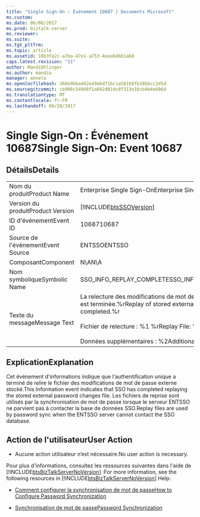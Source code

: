 ```yaml
---
title: "Single Sign-On : Événement 10687 | Documents Microsoft"
ms.custom: 
ms.date: 06/08/2017
ms.prod: biztalk-server
ms.reviewer: 
ms.suite: 
ms.tgt_pltfrm: 
ms.topic: article
ms.assetid: 10b3fe2c-a7ba-47e1-a753-4eaa64b01a60
caps.latest.revision: "11"
author: MandiOhlinger
ms.author: mandia
manager: anneta
ms.openlocfilehash: 368e9bbad42e49ebd71bc1a581b0fb18bbcc2d5d
ms.sourcegitcommit: cb908c540d8f1a692d01dc8f313e16cb4b4e696d
ms.translationtype: MT
ms.contentlocale: fr-FR
ms.lasthandoff: 09/20/2017
---
```

# <a name="single-sign-on-event-10687"></a><span data-ttu-id="6ab38-102">Single Sign-On : Événement 10687</span><span class="sxs-lookup"><span data-stu-id="6ab38-102">Single Sign-On: Event 10687</span></span>
## <a name="details"></a><span data-ttu-id="6ab38-103">Détails</span><span class="sxs-lookup"><span data-stu-id="6ab38-103">Details</span></span>  
  
|||  
|-|-|  
|<span data-ttu-id="6ab38-104">Nom du produit</span><span class="sxs-lookup"><span data-stu-id="6ab38-104">Product Name</span></span>|<span data-ttu-id="6ab38-105">Enterprise Single Sign-On</span><span class="sxs-lookup"><span data-stu-id="6ab38-105">Enterprise Single Sign-On</span></span>|  
|<span data-ttu-id="6ab38-106">Version du produit</span><span class="sxs-lookup"><span data-stu-id="6ab38-106">Product Version</span></span>|[!INCLUDE[btsSSOVersion](../includes/btsssoversion-md.md)]|  
|<span data-ttu-id="6ab38-107">ID d'événement</span><span class="sxs-lookup"><span data-stu-id="6ab38-107">Event ID</span></span>|<span data-ttu-id="6ab38-108">10687</span><span class="sxs-lookup"><span data-stu-id="6ab38-108">10687</span></span>|  
|<span data-ttu-id="6ab38-109">Source de l'événement</span><span class="sxs-lookup"><span data-stu-id="6ab38-109">Event Source</span></span>|<span data-ttu-id="6ab38-110">ENTSSO</span><span class="sxs-lookup"><span data-stu-id="6ab38-110">ENTSSO</span></span>|  
|<span data-ttu-id="6ab38-111">Composant</span><span class="sxs-lookup"><span data-stu-id="6ab38-111">Component</span></span>|<span data-ttu-id="6ab38-112">N\A</span><span class="sxs-lookup"><span data-stu-id="6ab38-112">N\A</span></span>|  
|<span data-ttu-id="6ab38-113">Nom symbolique</span><span class="sxs-lookup"><span data-stu-id="6ab38-113">Symbolic Name</span></span>|<span data-ttu-id="6ab38-114">SSO_INFO_REPLAY_COMPLETE</span><span class="sxs-lookup"><span data-stu-id="6ab38-114">SSO_INFO_REPLAY_COMPLETE</span></span>|  
|<span data-ttu-id="6ab38-115">Texte du message</span><span class="sxs-lookup"><span data-stu-id="6ab38-115">Message Text</span></span>|<span data-ttu-id="6ab38-116">La relecture des modifications de mot de passe externe stocké est terminée.%r</span><span class="sxs-lookup"><span data-stu-id="6ab38-116">Replay of stored external password changes completed.%r</span></span><br /><br /> <span data-ttu-id="6ab38-117">Fichier de relecture : %1 %r</span><span class="sxs-lookup"><span data-stu-id="6ab38-117">Replay File: %1%r</span></span><br /><br /> <span data-ttu-id="6ab38-118">Données supplémentaires : %2</span><span class="sxs-lookup"><span data-stu-id="6ab38-118">Additional Data: %2</span></span>|  
  
## <a name="explanation"></a><span data-ttu-id="6ab38-119">Explication</span><span class="sxs-lookup"><span data-stu-id="6ab38-119">Explanation</span></span>  
 <span data-ttu-id="6ab38-120">Cet événement d'informations indique que l'authentification unique a terminé de relire le fichier des modifications de mot de passe externe stocké.</span><span class="sxs-lookup"><span data-stu-id="6ab38-120">This Information event indicates that SSO has completed replaying the stored external password changes file.</span></span> <span data-ttu-id="6ab38-121">Les fichiers de reprise sont utilisés par la synchronisation de mot de passe lorsque le serveur ENTSSO ne parvient pas à contacter la base de données SSO.</span><span class="sxs-lookup"><span data-stu-id="6ab38-121">Replay files are used by password sync when the ENTSSO server cannot contact the SSO database.</span></span>  
  
## <a name="user-action"></a><span data-ttu-id="6ab38-122">Action de l'utilisateur</span><span class="sxs-lookup"><span data-stu-id="6ab38-122">User Action</span></span>  
  
-   <span data-ttu-id="6ab38-123">Aucune action utilisateur n’est nécessaire.</span><span class="sxs-lookup"><span data-stu-id="6ab38-123">No user action is necessary.</span></span>  
  
 <span data-ttu-id="6ab38-124">Pour plus d'informations, consultez les ressources suivantes dans l'aide de [!INCLUDE[btsBizTalkServerNoVersion](../includes/btsbiztalkservernoversion-md.md)] :</span><span class="sxs-lookup"><span data-stu-id="6ab38-124">For more information, see the following resources in [!INCLUDE[btsBizTalkServerNoVersion](../includes/btsbiztalkservernoversion-md.md)] Help:</span></span>  
  
-   [<span data-ttu-id="6ab38-125">Comment configurer la synchronisation de mot de passe</span><span class="sxs-lookup"><span data-stu-id="6ab38-125">How to Configure Password Synchronization</span></span>](../core/how-to-configure-password-synchronization.md)  
  
-   [<span data-ttu-id="6ab38-126">Synchronisation de mot de passe</span><span class="sxs-lookup"><span data-stu-id="6ab38-126">Password Synchronization</span></span>](../core/password-synchronization2.md)